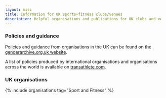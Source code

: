```yaml
---
layout: misc
title: Information for UK sports+fitness clubs/venues
description: Helpful organisations and publications for UK clubs and venues about supporting trans, nonbinary, and gender non-conforming people
---
```


### Policies and guidance

Policies and guidance from organisations in the UK can be found on [the genderarchive.org.uk website](https://genderarchive.org.uk/tag/sport/).

A list of policies produced by international organisations and organisations across the world is available on [transathlete.com](https://www.transathlete.com/policies-by-organization).

### UK organisations

{% include organisations tag="Sport and Fitness" %}

